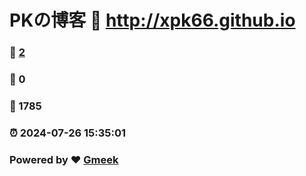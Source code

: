 # PKの博客 :link: http://xpk66.github.io 
### :page_facing_up: [2](http://xpk66.github.io/tag.html) 
### :speech_balloon: 0 
### :hibiscus: 1785 
### :alarm_clock: 2024-07-26 15:35:01 
### Powered by :heart: [Gmeek](https://github.com/Meekdai/Gmeek)
